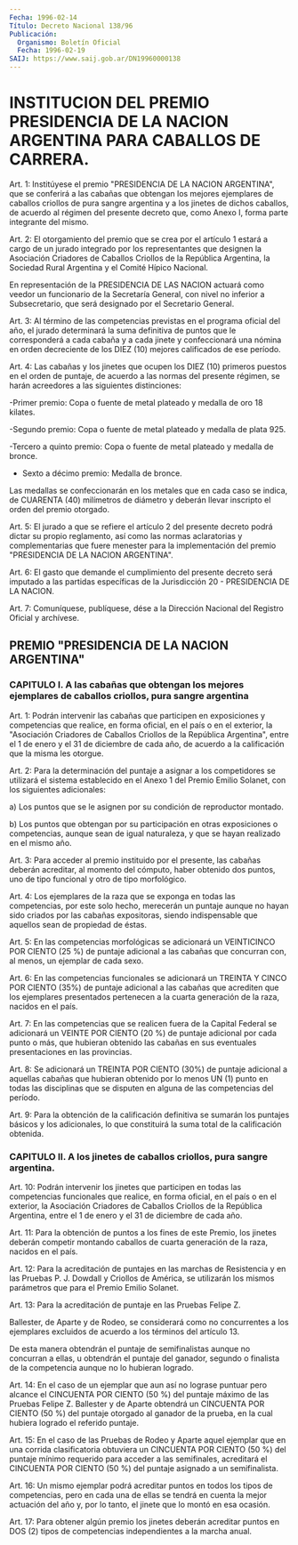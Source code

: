 ```yaml
---
Fecha: 1996-02-14
Título: Decreto Nacional 138/96
Publicación:
  Organismo: Boletín Oficial
  Fecha: 1996-02-19
SAIJ: https://www.saij.gob.ar/DN19960000138
---
```

# INSTITUCION DEL PREMIO PRESIDENCIA DE LA NACION ARGENTINA PARA CABALLOS DE CARRERA.

<a id="1"></a>
Art. 1:  Institúyese  el  premio  "PRESIDENCIA  DE LA NACION ARGENTINA", que se conferirá a las cabañas que obtengan los mejores ejemplares de caballos criollos de pura sangre argentina  y  a  los jinetes  de  dichos  caballos,  de  acuerdo al régimen del presente decreto  que,  como  Anexo  I,  forma parte  integrante  del  mismo.

<a id="2"></a>
Art. 2: El otorgamiento del premio  que  se crea por el artículo 1 estará  a cargo de un jurado integrado por los  representantes  que designen  la  Asociación  Criadores  de  Caballos  Criollos  de  la República Argentina, la Sociedad Rural Argentina y el Comité Hípico Nacional.

En  representación  de  la  PRESIDENCIA  DE LAS NACION actuará como veedor  un  funcionario  de  la Secretaría General,  con  nivel  no inferior a Subsecretario, que  será  designado  por  el  Secretario General.

<a id="3"></a>
Art.  3:  Al término de las competencias previstas en el programa oficial del año, el jurado determinará la suma definitiva de puntos que le corresponderá  a cada cabaña y a cada jinete y confeccionará una nómina en orden decreciente de los DIEZ (10) mejores calificados de ese período.

<a id="4"></a>
Art.  4: Las cabañas y  los  jinetes  que  ocupen  los  DIEZ  (10) primeros  puestos  en  el orden de puntaje, de acuerdo a las normas del  presente  régimen,  se   harán  acreedores  a  las  siguientes distinciones:

-Primer premio: Copa o fuente de metal plateado y medalla de oro 18 kilates.

-Segundo premio: Copa o fuente de metal plateado y medalla de plata 925.

-Tercero a quinto premio: Copa  o  fuente  de  metal  plateado  y medalla de bronce.

- Sexto a décimo premio: Medalla de bronce.

Las  medallas  se confeccionarán en los metales que en cada caso se indica, de CUARENTA  (40)  milímetros  de diámetro y deberán llevar inscripto el orden del premio otorgado.

<a id="5"></a>
Art.  5: El jurado a que se refiere el artículo  2  del  presente decreto podrá  dictar  su  propio  reglamento,  así como las normas aclaratorias  y  complementarias  que  fuere  menester    para   la implementación  del  premio  "PRESIDENCIA  DE  LA NACION ARGENTINA".

<a id="6"></a>
Art. 6: El gasto que demande el cumplimiento del  presente decreto será  imputado a las partidas específicas de la Jurisdicción  20  - PRESIDENCIA DE LA NACION.

<a id="7"></a>
Art. 7: Comuníquese, publíquese, dése a la Dirección Nacional del Registro   Oficial  y  archívese.

## PREMIO "PRESIDENCIA DE LA NACION ARGENTINA"

### CAPITULO I. A las cabañas que obtengan los mejores ejemplares de caballos criollos, pura sangre argentina

<a id="1"></a>
Art. 1:          Podrán intervenir las cabañas que participen en exposiciones  y  competencias  que realice, en forma oficial, en el país  o  en  el  exterior,  la "Asociación  Criadores  de  Caballos Criollos de la República Argentina", entre el 1 de enero y el 31 de diciembre de cada año, de acuerdo  a  la  calificación que la misma les otorgue.

<a id="2"></a>
Art. 2: Para la determinación del puntaje a asignar a los competidores se utilizará el sistema establecido en  el Anexo 1 del Premio Emilio Solanet, con los siguientes adicionales:

a)  Los  puntos que se le asignen por su condición  de  reproductor montado.

b) Los puntos que obtengan por su participación en otras exposiciones o competencias, aunque sean de igual naturaleza, y que se hayan realizado en el mismo año.

<a id="3"></a>
Art. 3: Para acceder al premio instituido por el presente, las cabañas deberán acreditar, al momento del cómputo, haber obtenido dos puntos, uno de tipo funcional y otro de tipo morfológico.

<a id="4"></a>
Art. 4: Los ejemplares de la raza que se exponga en todas las competencias,  por  este  solo  hecho, merecerán un puntaje aunque no hayan sido criados por las cabañas expositoras, siendo indispensable que aquellos sean de propiedad de éstas.

<a id="5"></a>
Art. 5: En las competencias morfológicas se adicionará un VEINTICINCO POR CIENTO (25 %) de puntaje  adicional  a  las  cabañas  que concurran con, al menos, un ejemplar de cada sexo.

<a id="6"></a>
Art. 6: En las competencias funcionales se adicionará un TREINTA Y CINCO  POR  CIENTO  (35%)  de puntaje adicional a las cabañas que acrediten que los ejemplares presentados  pertenecen  a  la  cuarta generación de la raza, nacidos en el país.

<a id="7"></a>
Art. 7: En las competencias que se realicen fuera de la Capital Federal  se  adicionará  un  VEINTE  POR  CIENTO  (20  %) de puntaje adicional  por cada punto o más, que hubieran obtenido las  cabañas en sus eventuales presentaciones en las provincias.

<a id="8"></a>
Art. 8: Se adicionará un TREINTA POR CIENTO (30%) de puntaje adicional a aquellas cabañas que hubieran obtenido por lo menos UN (1) punto en todas  las  disciplinas  que  se disputen en alguna de las competencias del período.

<a id="9"></a>
Art. 9: Para la obtención de la calificación definitiva se sumarán los puntajes básicos y los adicionales,  lo  que  constituirá  la suma total de la calificación obtenida.

### CAPITULO  II. A  los  jinetes de caballos criollos, pura sangre argentina.

<a id="10"></a>
Art. 10: Podrán intervenir los jinetes que participen en todas las competencias funcionales  que  realice, en forma oficial, en el país o en el exterior, la Asociación Criadores de Caballos Criollos de la República Argentina, entre el 1 de enero y el 31 de diciembre de cada año.

<a id="11"></a>
Art. 11: Para la obtención de puntos a los fines de este Premio, los jinetes deberán competir montando caballos de cuarta generación de la raza, nacidos en el país.

<a id="12"></a>
Art. 12:     Para la acreditación de puntajes en las marchas de Resistencia y en las Pruebas P. J. Dowdall  y  Criollos  de  América, se utilizarán los mismos parámetros que para el Premio Emilio  Solanet.

<a id="13"></a>
Art. 13: Para la acreditación de puntaje en las Pruebas Felipe Z.

Ballester,  de  Aparte  y  de  Rodeo,  se  considerará  como  no concurrentes  a  los ejemplares excluidos de acuerdo a los términos del artículo 13.

De esta manera obtendrán  el  puntaje  de  semifinalistas aunque no concurran a ellas, u obtendrán el puntaje del  ganador,  segundo  o finalista    de  la  competencia  aunque  no  lo  hubieran  logrado.

<a id="14"></a>
Art. 14: En el caso de un ejemplar que aun así no lograse puntuar pero alcance el CINCUENTA POR CIENTO (50 %) del puntaje máximo de las Pruebas Felipe  Z.  Ballester y de Aparte obtendrá un CINCUENTA POR CIENTO (50 %) del puntaje  otorgado al ganador de la prueba, en la cual hubiera logrado el referido puntaje.

<a id="15"></a>
Art. 15: En el caso de las Pruebas de Rodeo y Aparte aquel ejemplar que en una corrida clasificatoria obtuviera un CINCUENTA POR CIENTO (50 %) del puntaje mínimo  requerido  para  acceder  a  las semifinales, acreditará el CINCUENTA POR CIENTO (50 %) del puntaje asignado a un semifinalista.

<a id="16"></a>
Art. 16: Un mismo ejemplar podrá acreditar puntos en todos los tipos de competencias, pero en cada una de ellas se tendrá en cuenta la mejor actuación  del año y, por lo tanto, el jinete que lo montó en esa ocasión.

<a id="17"></a>
Art. 17: Para obtener algún premio los jinetes deberán acreditar puntos en  DOS (2) tipos de competencias independientes a la marcha anual.